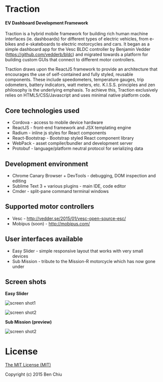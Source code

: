 # Traction
#### EV Dashboard Development Framework

Traction is a hybrid mobile framework for building rich human machine interfaces (ie. dashboards) for different types of electric vehicles, from e-bikes and e-skateboards to electric motorcycles and cars. It began as a simple dashboard app for the Vesc BLDC controller by Benjamin Vedder (https://github.com/vedderb/bldc) and migrated towards a platform for building custom GUIs that connect to different motor controllers. 

Traction draws upon the ReactJS framework to provide an architecture that encourages the use of self-contained and fully styled, reusable components. These include speedometers, temperature gauges, trip odometers, battery indicators, watt meters, etc. K.I.S.S. principles and zen philosophy is the underlying emphasis. To achieve this, Traction exclusively relies on HTML5/CSS/Javascript and uses minimal native platform code. 

## Core technologies used

* Cordova - access to mobile device hardware 
* ReactJS - front-end framework and JSX templating engine
* Radium - inline js styles for React components
* React-Bootstrap - Bootstrap styled React component library
* WebPack - asset compiler/bundler and development server
* Protobuf - language/platform neutral protocol for serializing data

## Development environment

* Chrome Canary Browser + DevTools - debugging, DOM inspection and editing
* Sublime Text 3 + various plugins - main IDE, code editor
* Cmder - split-pane command terminal windows

## Supported motor controllers

* Vesc - http://vedder.se/2015/01/vesc-open-source-esc/
* Mobipus (soon) - http://mobipus.com/

## User interfaces available

* Easy Slider - simple responsive layout that works with very small devices 
* Sub Mission - tribute to the Mission-R motorcycle which has now gone under

## Screen shots

__Easy Slider__

![screen shot1](https://raw.githubusercontent.com/bchiu/Traction/master/docs/images/easy-slider-screen1.png)

![screen shot2](https://raw.githubusercontent.com/bchiu/Traction/master/docs/images/easy-slider-screen2.png)

__Sub Mission (preview)__

![screen shot2](https://raw.githubusercontent.com/bchiu/Traction/master/docs/images/sub-mission-screen.png)

# License

[The MIT License (MIT)](./license.md)

Copyright (c) 2015 Ben Chiu

